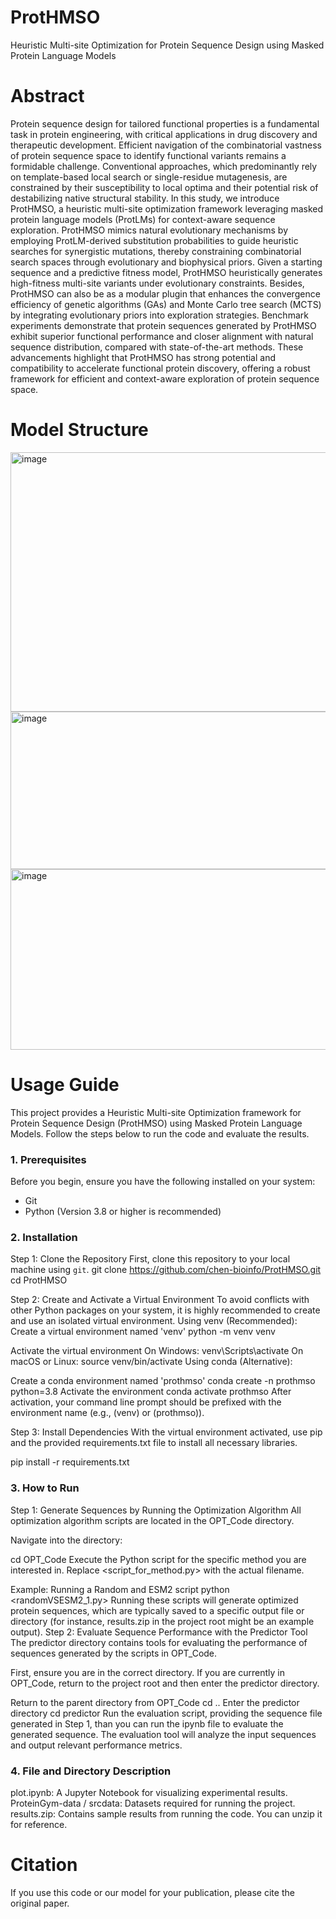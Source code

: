 # ProtHMSO
Heuristic Multi-site Optimization for Protein Sequence Design using Masked Protein Language Models
# Abstract
Protein sequence design for tailored functional properties is a fundamental task in protein engineering, with critical applications in drug discovery and therapeutic development. Efficient navigation of the combinatorial vastness of protein sequence space to identify functional variants remains a formidable challenge. Conventional approaches, which predominantly rely on template-based local search or single-residue mutagenesis, are constrained by their susceptibility to local optima and their potential risk of destabilizing native structural stability. In this study, we introduce ProtHMSO, a heuristic multi-site optimization framework leveraging masked protein language models (ProtLMs) for context-aware sequence exploration. ProtHMSO mimics natural evolutionary mechanisms by employing ProtLM-derived substitution probabilities to guide heuristic searches for synergistic mutations, thereby constraining combinatorial search spaces through evolutionary and biophysical priors. Given a starting sequence and a predictive fitness model, ProtHMSO heuristically generates high-fitness multi-site variants under evolutionary constraints. Besides, ProtHMSO can also be as a modular plugin that enhances the convergence efficiency of genetic algorithms (GAs) and Monte Carlo tree search (MCTS) by integrating evolutionary priors into exploration strategies. Benchmark experiments demonstrate that protein sequences generated by ProtHMSO exhibit superior functional performance and closer alignment with natural sequence distribution, compared with state-of-the-art methods. These advancements highlight that ProtHMSO has strong potential and compatibility to accelerate functional protein discovery, offering a robust framework for efficient and context-aware exploration of protein sequence space.
# Model Structure
<img width="865" height="415" alt="image" src="https://github.com/user-attachments/assets/0ed8fbc6-e504-4558-b2cc-e86eede1844c" />
<img width="1157" height="252" alt="image" src="https://github.com/user-attachments/assets/cd70ea9b-d069-463c-989d-adc0a0ea293e" />
<img width="839" height="289" alt="image" src="https://github.com/user-attachments/assets/7b4ab778-d632-4fa2-bf38-4bddef21a3e9" />

# Usage Guide

This project provides a Heuristic Multi-site Optimization framework for Protein Sequence Design (ProtHMSO) using Masked Protein Language Models. Follow the steps below to run the code and evaluate the results.

### 1. Prerequisites

Before you begin, ensure you have the following installed on your system:
*   Git
*   Python (Version 3.8 or higher is recommended)

### 2. Installation
Step 1: Clone the Repository
First, clone this repository to your local machine using `git`.
git clone https://github.com/chen-bioinfo/ProtHMSO.git
cd ProtHMSO

Step 2: Create and Activate a Virtual Environment
To avoid conflicts with other Python packages on your system, it is highly recommended to create and use an isolated virtual environment.
Using venv (Recommended):
Create a virtual environment named 'venv'
python -m venv venv

Activate the virtual environment
On Windows:
venv\Scripts\activate
On macOS or Linux:
source venv/bin/activate
Using conda (Alternative):

Create a conda environment named 'prothmso'
conda create -n prothmso python=3.8
Activate the environment
conda activate prothmso
After activation, your command line prompt should be prefixed with the environment name (e.g., (venv) or (prothmso)).

Step 3: Install Dependencies
With the virtual environment activated, use pip and the provided requirements.txt file to install all necessary libraries.

pip install -r requirements.txt

### 3. How to Run
Step 1: Generate Sequences by Running the Optimization Algorithm
All optimization algorithm scripts are located in the OPT_Code directory.

Navigate into the directory:

cd OPT_Code
Execute the Python script for the specific method you are interested in. Replace <script_for_method.py> with the actual filename.

Example: Running a Random and ESM2 script
python <randomVSESM2_1.py>
Running these scripts will generate optimized protein sequences, which are typically saved to a specific output file or directory (for instance, results.zip in the project root might be an example output).
Step 2: Evaluate Sequence Performance with the Predictor Tool
The predictor directory contains tools for evaluating the performance of sequences generated by the scripts in OPT_Code.

First, ensure you are in the correct directory. If you are currently in OPT_Code, return to the project root and then enter the predictor directory.

Return to the parent directory from OPT_Code
cd .. 
Enter the predictor directory
cd predictor
Run the evaluation script, providing the sequence file generated in Step 1, than you can run the ipynb file to evaluate the generated sequence.
The evaluation tool will analyze the input sequences and output relevant performance metrics.

### 4. File and Directory Description
plot.ipynb: A Jupyter Notebook for visualizing experimental results.
ProteinGym-data / srcdata: Datasets required for running the project.
results.zip: Contains sample results from running the code. You can unzip it for reference.

# Citation
If you use this code or our model for your publication, please cite the original paper.

